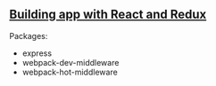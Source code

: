 ## [Building app with React and Redux](https://www.youtube.com/playlist?list=PLuNEz8XtB51K-x3bwCC9uNM_cxXaiCcRY)

Packages:
* express
* webpack-dev-middleware
* webpack-hot-middleware
